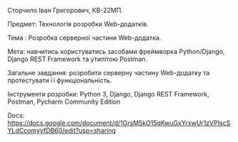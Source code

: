 Сторчило Іван Григорович, КВ-22МП.

Предмет:  Технологія розробки  Web-додатків.

Тема : Розробка серверної частини Web-додатка.

Мета: навчитись користуватись засобами фреймворка Python/Django, Django REST Framework та утилітою Postman.

Загальне завдання: розробити серверну частину Web-додатку та протестувати її функціональність.

Інструменти розробки: Python 3, Django, Django REST Framework, Postman, Pycharm Community Edition

Docs: https://docs.google.com/document/d/1GrsM5kO15qKwuGxYrxwUr1zVPIscSYLdCcomyyfDB60/edit?usp=sharing

